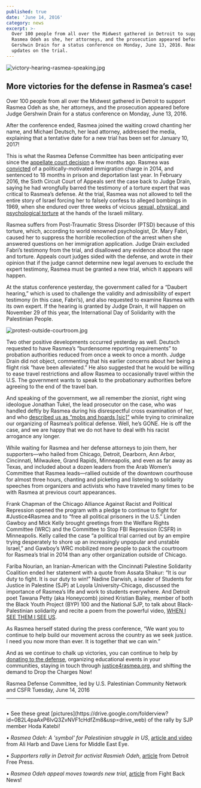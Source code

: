```yaml
---
published: true
date: 'June 14, 2016'
category: news
excerpt: >-
  Over 100 people from all over the Midwest gathered in Detroit to support
  Rasmea Odeh as she, her attorneys, and the prosecution appeared before Judge
  Gershwin Drain for a status conference on Monday, June 13, 2016. Read more for
  updates on the trial.
---
```

![victory-hearing-rasmea-speaking.jpg]({{site.baseurl}}/assets/img/victory-hearing-rasmea-speaking.jpg)

## More victories for the defense in Rasmea’s case!

Over 100 people from all over the Midwest gathered in Detroit to support Rasmea Odeh as she, her attorneys, and the prosecution appeared before Judge Gershwin Drain for a status conference on Monday, June 13, 2016. 
 
After the conference ended, Rasmea joined the waiting crowd chanting her name, and Michael Deutsch, her lead attorney, addressed the media, explaining that a tentative date for a new trial has been set for January 10, 2017!
 
This is what the Rasmea Defense Committee has been anticipating ever since the [appellate court decision](http://justice4rasmea.org/news/2016/02/26/Rasmea-Defense-Committee-celebrating-today-planning-next-steps/) a few months ago. Rasmea was [convicted](http://justice4rasmea.org/news/2014/11/10/rasmea-found-guilty/) of a politically-motivated immigration charge in 2014, and sentenced to 18 months in prison and deportation last year. In February 2016, the Sixth Circuit Court of Appeals sent the case back to Judge Drain, saying he had wrongfully barred the testimony of a torture expert that was critical to Rasmea’s defense. At the trial, Rasmea was not allowed to tell the entire story of Israel forcing her to falsely confess to alleged bombings in 1969, when she endured over three weeks of vicious [sexual, physical, and psychological torture](http://www.truth-out.org/news/item/25910-tortured-and-raped-by-israel-persecuted-by-the-united-states) at the hands of the Israeli military.

Rasmea suffers from Post-Traumatic Stress Disorder (PTSD) because of this torture, which, according to world renowned psychologist, Dr. Mary Fabri, caused her to suppress the horrible recollection of the arrest when she answered questions on her immigration application. Judge Drain excluded Fabri’s testimony from the trial, and disallowed any evidence about the rape and torture. Appeals court judges sided with the defense, and wrote in their opinion that if the judge cannot determine new legal avenues to exclude the expert testimony, Rasmea must be granted a new trial, which it appears will happen.
 
At the status conference yesterday, the government called for a “Daubert hearing,” which is used to challenge the validity and admissibility of expert testimony (in this case, Fabri’s), and also requested to examine Rasmea with its own expert. If the hearing is granted by Judge Drain, it will happen on November 29 of this year, the International Day of Solidarity with the Palestinian People. 
 
![protest-outside-courtroom.jpg]({{site.baseurl}}/assets/img/protest-outside-courtroom.jpg)

Two other positive developments occurred yesterday as well. Deutsch requested to have Rasmea’s “burdensome reporting requirements” to probation authorities reduced from once a week to once a month. Judge Drain did not object, commenting that his earlier concerns about her being a flight risk “have been alleviated.” He also suggested that he would be willing to ease travel restrictions and allow Rasmea to occasionally travel within the U.S. The government wants to speak to the probationary authorities before agreeing to the end of the travel ban.
 
And speaking of the government, we all remember the zionist, right wing ideologue Jonathan Tukel, the lead prosecutor on the case, who was handled deftly by Rasmea during his disrespectful cross examination of her, and who [described us as “mobs and hoards [sic]”](http://uspcn.org/2014/10/06/detroit-u-s-attorney-threatens-supporters-of-rasmea-odeh/) while trying to criminalize our organizing of Rasmea’s political defense. Well, he’s GONE. He is off the case, and we are happy that we do not have to deal with his racist arrogance any longer.
 
While waiting for Rasmea and her defense attorneys to join them, her supporters—who hailed from Chicago, Detroit, Dearborn, Ann Arbor, Cincinnati, Milwaukee, Grand Rapids, Minneapolis, and even as far away as Texas, and included about a dozen leaders from the Arab Women’s Committee that Rasmea leads—rallied outside of the downtown courthouse for almost three hours, chanting and picketing and listening to solidarity speeches from organizers and activists who have traveled many times to be with Rasmea at previous court appearances.
 
Frank Chapman of the Chicago Alliance Against Racist and Political Repression opened the program with a pledge to continue to fight for #Justice4Rasmea and to “free all political prisoners in the U.S.” Linden Gawboy and Mick Kelly brought greetings from the Welfare Rights Committee (WRC) and the Committee to Stop FBI Repression (CSFR) in Minneapolis. Kelly called the case “a political trial carried out by an empire trying desperately to shore up an increasingly unpopular and unstable Israel,” and Gawboy’s WRC mobilized more people to pack the courtroom for Rasmea’s trial in 2014 than any other organization outside of Chicago. 
 
Fariba Nourian, an Iranian-American with the Cincinnati Palestine Solidarity Coalition ended her statement with a quote from Assata Shakur: “It is our duty to fight.  It is our duty to win!”  Nadine Darwish, a leader of Students for Justice in Palestine (SJP) at Loyola University-Chicago, discussed the importance of Rasmea’s life and work to students everywhere.  And Detroit poet Tawana Petty (aka Honeycomb) joined Kristian Bailey, member of both the Black Youth Project (BYP) 100 and the National SJP, to talk about Black-Palestinian solidarity and recite a poem from the powerful video, [WHEN I SEE THEM I SEE US](https://www.youtube.com/watch?v=xsdpg-9cmSw). 
 
As Rasmea herself stated during the press conference, “We want you to continue to help build our movement across the country as we seek justice. I need you now more than ever. It is together that we can win.”
 
And as we continue to chalk up victories, you can continue to help by [donating to the defense](http://justice4rasmea.org/donate/), organizing educational events in your communities, staying in touch through [justice4rasmea.org](http://justice4rasmea.org/), and shifting the demand to Drop the Charges Now! 
 
Rasmea Defense Committee, led by U.S. Palestinian Community Network and CSFR
Tuesday, June 14, 2016
<br>
___
<br>
• See these great [pictures](https://drive.google.com/folderview?id=0B2L4paAxP6lvQ3ZvNVF1cHdfZm8&usp=drive_web) of the rally by SJP member Hoda Katebi!
 
• _Rasmea Odeh: A 'symbol' for Palestinian struggle in US_, [article and video](http://www.middleeasteye.net/fr/news/rasmea-odeh-symbol-palestinian-struggle-us-482497307) from Ali Harb and Dave Liens for Middle East Eye. 
 
• _Supporters rally in Detroit for activist Rasmieh Odeh_, [article](http://www.freep.com/story/news/local/michigan/2016/06/13/detroit-rally-rasmieh-odeh-federal-judge-sets-hearing-fall/85829034/) from Detroit Free Press.
 
• _Rasmea Odeh appeal moves towards new trial_, [article](http://www.fightbacknews.org/2016/6/14/rasmea-odeh-appeal-moves-towards-new-trial) from Fight Back News!
